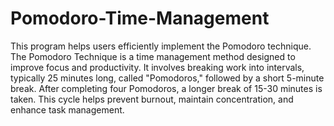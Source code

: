 # Pomodoro-Time-Management
This program helps users efficiently implement the Pomodoro technique.
The Pomodoro Technique is a time management method designed to improve focus and productivity. It involves breaking work into intervals, typically 25 minutes long, called "Pomodoros," followed by a short 5-minute break. After completing four Pomodoros, a longer break of 15-30 minutes is taken. This cycle helps prevent burnout, maintain concentration, and enhance task management.
